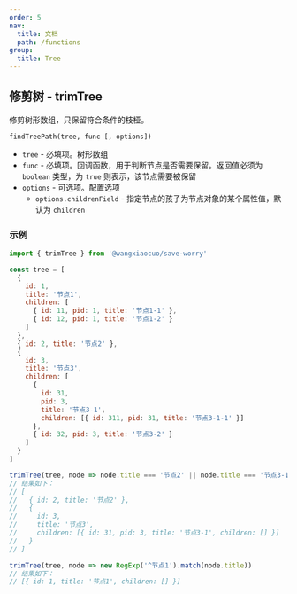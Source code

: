 ```yaml
---
order: 5
nav:
  title: 文档
  path: /functions
group:
  title: Tree
---
```


## 修剪树 - trimTree

修剪树形数组，只保留符合条件的枝桠。

`findTreePath(tree, func [, options])`

- `tree` - 必填项。树形数组
- `func` - 必填项。回调函数，用于判断节点是否需要保留。返回值必须为 `boolean` 类型，为 `true` 则表示，该节点需要被保留
- `options` - 可选项。配置选项
  - `options.childrenField` - 指定节点的孩子为节点对象的某个属性值，默认为 `children`

### 示例

```js
import { trimTree } from '@wangxiaocuo/save-worry'

const tree = [
  {
    id: 1,
    title: '节点1',
    children: [
      { id: 11, pid: 1, title: '节点1-1' },
      { id: 12, pid: 1, title: '节点1-2' }
    ]
  },
  { id: 2, title: '节点2' },
  {
    id: 3,
    title: '节点3',
    children: [
      {
        id: 31,
        pid: 3,
        title: '节点3-1',
        children: [{ id: 311, pid: 31, title: '节点3-1-1' }]
      },
      { id: 32, pid: 3, title: '节点3-2' }
    ]
  }
]

trimTree(tree, node => node.title === '节点2' || node.title === '节点3-1')
// 结果如下：
// [
//   { id: 2, title: '节点2' },
//   {
//     id: 3,
//     title: '节点3',
//     children: [{ id: 31, pid: 3, title: '节点3-1', children: [] }]
//   }
// ]

trimTree(tree, node => new RegExp('^节点1').match(node.title))
// 结果如下：
// [{ id: 1, title: '节点1', children: [] }]
```
